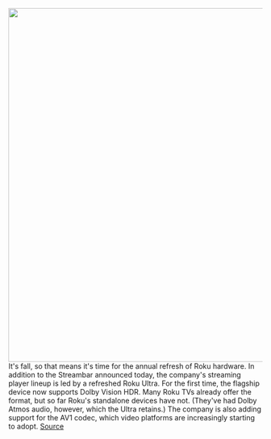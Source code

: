 <img src='https://cdn.vox-cdn.com/thumbor/2JkUNZknX8KinQCp9ziz69Jcigk=/0x0:2040x1360/1200x800/filters:focal(974x671:1300x997)/cdn.vox-cdn.com/uploads/chorus_image/image/67480528/45C359B1_1BB2_40B0_923A_5ADB95641327.0.jpeg' width='700px' /><br/>
It's fall, so that means it's time for the annual refresh of Roku hardware. In addition to the Streambar announced today, the company's streaming player lineup is led by a refreshed Roku Ultra. For the first time, the flagship device now supports Dolby Vision HDR. Many Roku TVs already offer the format, but so far Roku's standalone devices have not. (They've had Dolby Atmos audio, however, which the Ultra retains.) The company is also adding support for the AV1 codec, which video platforms are increasingly starting to adopt.
<a href='https://www.theverge.com/2020/9/28/21459599/roku-ultra-2020-announced-features-dolby-vision-wifi'> Source <a/>